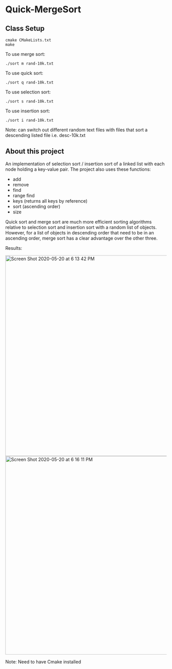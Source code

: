 # Quick-MergeSort


## Class Setup
```
cmake CMakeLists.txt
make
```

To use merge sort:
```
./sort m rand-10k.txt
```
To use quick sort:
```
./sort q rand-10k.txt
```
To use selection sort:
```
./sort s rand-10k.txt
```
To use insertion sort:
```
./sort i rand-10k.txt
```
Note: can switch out different random text files with files that sort a descending listed file i.e. desc-10k.txt 

## About this project
An implementation of selection sort / insertion sort of a linked list with each node holding a key-value pair.  The project also uses these functions:
- add
- remove
- find
- range find
- keys (returns all keys by reference)
- sort (ascending order)
- size

Quick sort and merge sort are much more efficient sorting algorithms relative to selection sort and insertion sort with a random list of objects. However, for a list of objects in descending order that need to be in an ascending order, merge sort has a clear advantage over the other three.

Results:

<img width="626" alt="Screen Shot 2020-05-20 at 6 13 42 PM" src="https://user-images.githubusercontent.com/56742122/82512687-a672d600-9ac5-11ea-9ed3-a575dec04508.png">
<img width="619" alt="Screen Shot 2020-05-20 at 6 16 11 PM" src="https://user-images.githubusercontent.com/56742122/82512801-fd78ab00-9ac5-11ea-9f53-f856cad637a3.png">





Note: Need to have Cmake installed
